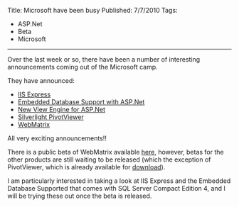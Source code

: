 Title: Microsoft have been busy
Published: 7/7/2010
Tags:
- ASP.Net
- Beta
- Microsoft
---

Over the last week or so, there have been a number of interesting announcements coming out of the Microsoft camp.

They have announced:

- [IIS Express](http://weblogs.asp.net/scottgu/archive/2010/06/28/introducing-iis-express.aspx)
- [Embedded Database Support with ASP.Net](http://weblogs.asp.net/scottgu/archive/2010/06/30/new-embedded-database-support-with-asp-net.aspx)
- [New View Engine for ASP.Net](http://weblogs.asp.net/scottgu/archive/2010/07/02/introducing-razor.aspx)
- [Silverlight PivotViewer](http://weblogs.asp.net/scottgu/archive/2010/06/29/silverlight-pivotviewer-now-available.aspx)
- [WebMatrix](http://weblogs.asp.net/scottgu/archive/2010/07/06/introducing-webmatrix.aspx)

All very exciting announcements!!

There is a public beta of WebMatrix available [here](http://www.microsoft.com/web/webmatrix/download), however, betas for the other products are still waiting to be released (which the exception of PivotViewer, which is already available for [download](http://www.silverlight.net/learn/pivotviewer)).

I am particularly interested in taking a look at IIS Express and the Embedded Database Supported that comes with SQL Server Compact Edition 4, and I will be trying these out once the beta is released.
